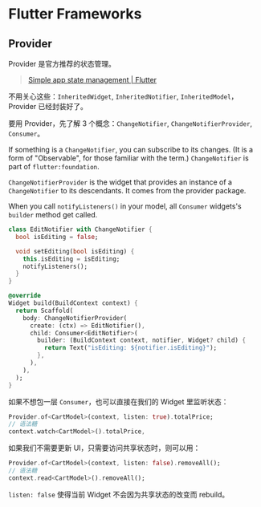 # Flutter Frameworks

## Provider

Provider 是官方推荐的状态管理。

> [Simple app state management | Flutter](https://docs.flutter.dev/development/data-and-backend/state-mgmt/simple)

不用关心这些：`InheritedWidget`, `InheritedNotifier`, `InheritedModel`，Provider 已经封装好了。

要用 Provider，先了解 3 个概念：`ChangeNotifier`, `ChangeNotifierProvider`, `Consumer`。

If something is a `ChangeNotifier`, you can subscribe to its changes. (It is a form of "Observable", for those familiar with the term.) `ChangeNotifier` is part of `flutter:foundation`.

`ChangeNotifierProvider` is the widget that provides an instance of a `ChangeNotifier` to its descendants. It comes from the provider package.

When you call `notifyListeners()` in your model, all `Consumer` widgets's `builder` method get called.

```dart
class EditNotifier with ChangeNotifier {
  bool isEditing = false;

  void setEditing(bool isEditing) {
    this.isEditing = isEditing;
    notifyListeners();
  }
}

@override
Widget build(BuildContext context) {
  return Scaffold(
    body: ChangeNotifierProvider(
      create: (ctx) => EditNotifier(),
      child: Consumer<EditNotifier>(
        builder: (BuildContext context, notifier, Widget? child) {
          return Text("isEditing: ${notifier.isEditing}");
        },
      ),
    ),
  );
}
```

如果不想包一层 `Consumer`，也可以直接在我们的 Widget 里监听状态：

```dart
Provider.of<CartModel>(context, listen: true).totalPrice;
// 语法糖
context.watch<CartModel>().totalPrice,
```

如果我们不需要更新 UI，只需要访问共享状态时，则可以用：

```dart
Provider.of<CartModel>(context, listen: false).removeAll();
// 语法糖
context.read<CartModel>().removeAll();
```

`listen: false` 使得当前 Widget 不会因为共享状态的改变而 rebuild。
